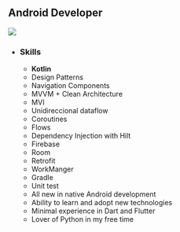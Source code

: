 ## Android Developer 
![](https://github.com/jander96/private_policy/blob/main/l.png)

- ### Skills
	- **Kotlin**
	- Design Patterns
	- Navigation Components
	- MVVM + Clean Architecture
	- MVI 
	- Unidireccional dataflow
	- Coroutines 
	- Flows
	- Dependency Injection with Hilt
	- Firebase 
	- Room 
	- Retrofit
	- WorkManger
	- Gradle
	- Unit test
	- All new in native Android development
	- Ability to learn and adopt new technologies
	- Minimal experience in Dart and Flutter
	- Lover of Python in my free time

<!--
**jander96/jander96** is a ✨ _special_ ✨ repository because its `README.md` (this file) appears on your GitHub profile.

Here are some ideas to get you started:

- 🔭 I’m currently working on ...
- 🌱 I’m currently learning ...
- 👯 I’m looking to collaborate on ...
- 🤔 I’m looking for help with ...
- 💬 Ask me about ...
- 📫 How to reach me: ...
- 😄 Pronouns: ...
- ⚡ Fun fact: ...
-->
